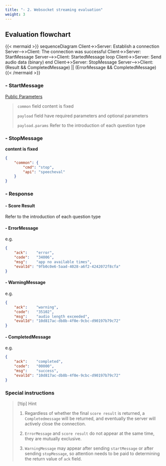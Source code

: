 ```yaml
---
title: "- 2. Websocket streaming evaluation"
weight: 3
---
```


## Evaluation flowchart

{{< mermaid >}}
sequenceDiagram
Client->>Server: Establish a connection
Server-->>Client: The connection was successful
Client->>Server: StartMessage
Server-->>Client: StartedMessage
loop 
Client->>Server: Send audio data (binary)
end
Client->>Server: StopMessage
Server-->>Client:  (Result &&  CompletedMessage) ||  (ErrorMessage &&  CompletedMessage)
{{< /mermaid >}}

### - StartMessage
[Public Parameters](mode/common.md)
> `common` field content is fixed
> 
> `payload` field have required parameters and optional parameters
> 
> `payload.params` Refer to the introduction of each question type 

### - StopMessage
**content is fixed**
```json
{
    "common": {
        "cmd": "stop",
        "api": "speecheval"
    }
}
```

### - Response

####    - Score Result
Refer to the introduction of each question type

####    - ErrorMessage

e.g.
```json
{
    "ack":    "error",
    "code":   "34006",
    "msg":    "app no available times",
    "evalId": "9fb0c0e6-5aad-4028-a6f2-4242072f8cfa"
}

```

#### - WarningMessage

e.g.
```json
{
    "ack":    "warning",
    "code":   "35102",
    "msg":    "audio length exceeded",
    "evalId": "10d817ac-db8b-4f0e-9cbc-d90197b79c72"
}

```
#### - CompletedMessage

e.g.
```json
{
    "ack":    "completed",
    "code":   "00000",
    "msg":    "success",
    "evalId": "10d817ac-db8b-4f0e-9cbc-d90197b79c72"
}

```



### Special instructions
> [!tip] Hint
>
> 1. Regardless of whether the final `score result` is returned, a `Completedmessage` will be returned, and eventually the server will actively close the connection.
> 
> 2. `ErrorMessage` and `score result` do not appear at the same time, they are mutually exclusive.
> 
> 3. `WarningMessage` may appear after sending `startMessage` or after sending `stopMessage`, so attention needs to be paid to determining the return value of `ack` field.